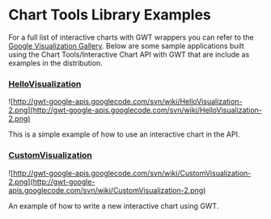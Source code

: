 # Chart Tools Library Examples #

For a full list of interactive charts with GWT wrappers you can refer to the [Google Visualization Gallery](http://code.google.com/apis/visualization/documentation/gallery.html). Below are some sample applications built using the Chart Tools/Interactive Chart API with GWT that are include as examples in the distribution.

### [HelloVisualization](http://gwt.google.com/samples/hellovisualization-1.1.2/HelloVisualization.html) ###

![http://gwt-google-apis.googlecode.com/svn/wiki/HelloVisualization-2.png](http://gwt-google-apis.googlecode.com/svn/wiki/HelloVisualization-2.png)

This is a simple example of how to use an interactive chart in the API.

### [CustomVisualization](http://gwt.google.com/samples/customvisualization-1.1.2/CustomVisualization.html) ###

![http://gwt-google-apis.googlecode.com/svn/wiki/CustomVisualization-2.png](http://gwt-google-apis.googlecode.com/svn/wiki/CustomVisualization-2.png)

An example of how to write a new interactive chart using GWT.